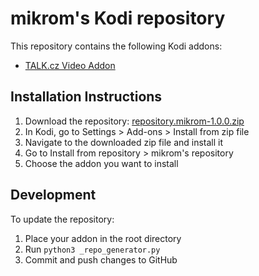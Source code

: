 # mikrom's Kodi repository

This repository contains the following Kodi addons:
- [TALK.cz Video Addon](https://github.com/mikromcz/plugin.video.talk.cz)

## Installation Instructions

1. Download the repository: [repository.mikrom-1.0.0.zip](https://github.com/mikromcz/repository.mikrom/blob/main/repo/zips/repository.mikrom/repository.mikrom-1.0.0.zip)
2. In Kodi, go to Settings > Add-ons > Install from zip file
3. Navigate to the downloaded zip file and install it
4. Go to Install from repository > mikrom's repository
5. Choose the addon you want to install

## Development

To update the repository:
1. Place your addon in the root directory
2. Run `python3 _repo_generator.py`
3. Commit and push changes to GitHub
